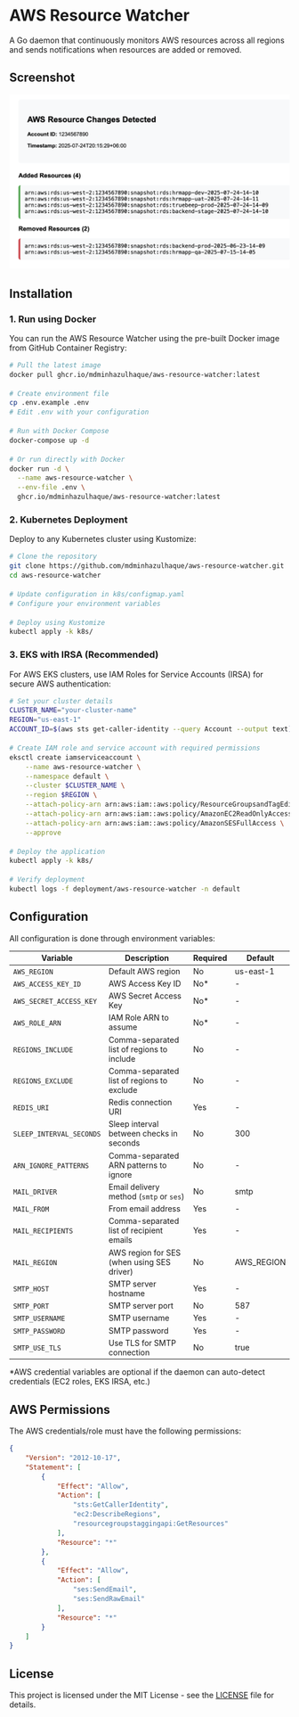 # AWS Resource Watcher

A Go daemon that continuously monitors AWS resources across all regions and sends notifications when resources are added or removed.

## Screenshot

![AWS Resource Watcher](screenshot.png)

## Installation

### 1. Run using Docker

You can run the AWS Resource Watcher using the pre-built Docker image from GitHub Container Registry:

```bash
# Pull the latest image
docker pull ghcr.io/mdminhazulhaque/aws-resource-watcher:latest

# Create environment file
cp .env.example .env
# Edit .env with your configuration

# Run with Docker Compose
docker-compose up -d

# Or run directly with Docker
docker run -d \
  --name aws-resource-watcher \
  --env-file .env \
  ghcr.io/mdminhazulhaque/aws-resource-watcher:latest
```

### 2. Kubernetes Deployment

Deploy to any Kubernetes cluster using Kustomize:

```bash
# Clone the repository
git clone https://github.com/mdminhazulhaque/aws-resource-watcher.git
cd aws-resource-watcher

# Update configuration in k8s/configmap.yaml
# Configure your environment variables

# Deploy using Kustomize
kubectl apply -k k8s/
```

### 3. EKS with IRSA (Recommended)

For AWS EKS clusters, use IAM Roles for Service Accounts (IRSA) for secure AWS authentication:

```bash
# Set your cluster details
CLUSTER_NAME="your-cluster-name"
REGION="us-east-1"
ACCOUNT_ID=$(aws sts get-caller-identity --query Account --output text)

# Create IAM role and service account with required permissions
eksctl create iamserviceaccount \
    --name aws-resource-watcher \
    --namespace default \
    --cluster $CLUSTER_NAME \
    --region $REGION \
    --attach-policy-arn arn:aws:iam::aws:policy/ResourceGroupsandTagEditorReadOnlyAccess \
    --attach-policy-arn arn:aws:iam::aws:policy/AmazonEC2ReadOnlyAccess \
    --attach-policy-arn arn:aws:iam::aws:policy/AmazonSESFullAccess \
    --approve

# Deploy the application
kubectl apply -k k8s/

# Verify deployment
kubectl logs -f deployment/aws-resource-watcher -n default
```

## Configuration

All configuration is done through environment variables:

| Variable | Description | Required | Default |
|----------|-------------|----------|---------|
| `AWS_REGION` | Default AWS region | No | us-east-1 |
| `AWS_ACCESS_KEY_ID` | AWS Access Key ID | No* | - |
| `AWS_SECRET_ACCESS_KEY` | AWS Secret Access Key | No* | - |
| `AWS_ROLE_ARN` | IAM Role ARN to assume | No* | - |
| `REGIONS_INCLUDE` | Comma-separated list of regions to include | No | - |
| `REGIONS_EXCLUDE` | Comma-separated list of regions to exclude | No | - |
| `REDIS_URI` | Redis connection URI | Yes | - |
| `SLEEP_INTERVAL_SECONDS` | Sleep interval between checks in seconds | No | 300 |
| `ARN_IGNORE_PATTERNS` | Comma-separated ARN patterns to ignore | No | - |
| `MAIL_DRIVER` | Email delivery method (`smtp` or `ses`) | No | smtp |
| `MAIL_FROM` | From email address | Yes | - |
| `MAIL_RECIPIENTS` | Comma-separated list of recipient emails | Yes | - |
| `MAIL_REGION` | AWS region for SES (when using SES driver) | No | AWS_REGION |
| `SMTP_HOST` | SMTP server hostname | Yes | - |
| `SMTP_PORT` | SMTP server port | No | 587 |
| `SMTP_USERNAME` | SMTP username | Yes | - |
| `SMTP_PASSWORD` | SMTP password | Yes | - |
| `SMTP_USE_TLS` | Use TLS for SMTP connection | No | true |

*AWS credential variables are optional if the daemon can auto-detect credentials (EC2 roles, EKS IRSA, etc.)

## AWS Permissions

The AWS credentials/role must have the following permissions:

```json
{
    "Version": "2012-10-17",
    "Statement": [
        {
            "Effect": "Allow",
            "Action": [
                "sts:GetCallerIdentity",
                "ec2:DescribeRegions",
                "resourcegroupstaggingapi:GetResources"
            ],
            "Resource": "*"
        },
        {
            "Effect": "Allow",
            "Action": [
                "ses:SendEmail",
                "ses:SendRawEmail"
            ],
            "Resource": "*"
        }
    ]
}
```

## License

This project is licensed under the MIT License - see the [LICENSE](LICENSE) file for details.